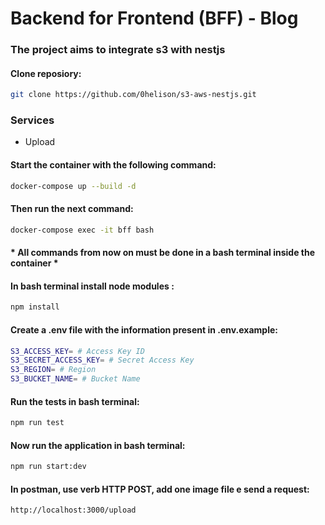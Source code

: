 # Backend for Frontend (BFF) - Blog

### The project aims to integrate s3 with nestjs


#### Clone reposiory:

```bash
git clone https://github.com/0helison/s3-aws-nestjs.git
```

### Services

* Upload

#### Start the container with the following command:

```bash
docker-compose up --build -d
```

#### Then run the next command:

```bash
docker-compose exec -it bff bash
```

#### * All commands from now on must be done in a bash terminal inside the container *

#### In bash terminal install node modules :

```bash
npm install
```

#### Create a .env file with the information present in .env.example:

```bash
S3_ACCESS_KEY= # Access Key ID
S3_SECRET_ACCESS_KEY= # Secret Access Key
S3_REGION= # Region 
S3_BUCKET_NAME= # Bucket Name 
```

#### Run the tests in bash terminal:

```bash
npm run test
```

#### Now run the application in bash terminal:

```bash
npm run start:dev
```

#### In postman, use verb HTTP POST, add one image file e send a request:

```bash
http://localhost:3000/upload
```

